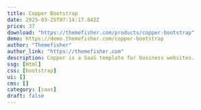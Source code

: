 ```yaml
---
title: Copper Bootstrap
date: 2025-03-25T07:14:17.842Z
price: 37
download: "https://themefisher.com/products/copper-bootstrap"
demo: https://demo.themefisher.com/copper-bootstrap
author: "Themefisher"
author_link: "https://themefisher.com"
description: Copper is a SaaS template for business websites.
ssg: [Html]
css: [bootstrap]
ui: []
cms: []
category: [saas]
draft: false
---
```

